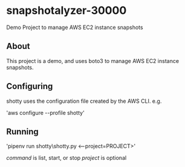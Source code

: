 # snapshotalyzer-30000
Demo Project to manage AWS EC2 instance snapshots


## About

This project is a demo, and uses boto3 to manage AWS EC2 instance snapshots.

## Configuring

shotty uses the configuration file created by the AWS CLI. e.g.

'aws configure --profile shotty'

## Running

'pipenv run shotty\shotty.py <command> <--project=PROJECT>'

*command* is list, start, or stop
*project* is optional
